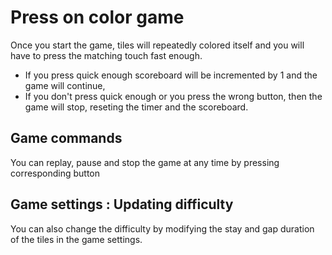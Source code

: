 # Press on color game

Once you start the game, tiles will repeatedly colored itself and you will have to press the matching touch fast enough.

- If you press quick enough scoreboard will be incremented by 1 and the game will continue,
- If you don't press quick enough or you press the wrong button, then the game will stop, reseting the timer and the scoreboard.

## Game commands

You can replay, pause and stop the game at any time by pressing corresponding button

## Game settings : Updating difficulty

You can also change the difficulty by modifying the stay and gap duration of the tiles in the game settings.